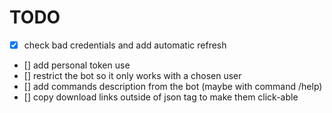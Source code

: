 # TODO

- [x] check bad credentials and add automatic refresh
- [] add personal token use
- [] restrict the bot so it only works with a chosen user
- [] add commands description from the bot (maybe with command /help)
- [] copy download links outside of json tag to make them click-able